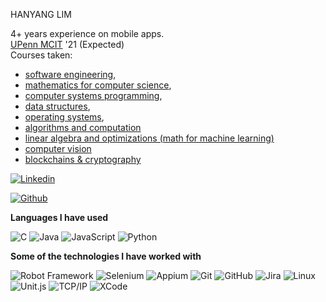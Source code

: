 <!-- Greeting -->
HANYANG LIM

<!--Introduction -->
4+ years experience on mobile apps.<br>
[UPenn MCIT](https://onlinelearning.seas.upenn.edu/mcit/) '21 (Expected) <br>
Courses taken: <br>
* [software engineering](https://www.seas.upenn.edu/~cit591/), <br>
* [mathematics for computer science](https://sites.google.com/seas.upenn.edu/cit592), <br>
* [computer systems programming](https://www.seas.upenn.edu/~cit593/), <br>
* [data structures](https://www.seas.upenn.edu/~cit594/), <br>
* [operating systems](https://www.seas.upenn.edu/~cit595/), <br>
* [algorithms and computation](https://www.seas.upenn.edu/~cit596/) <br>
* [linear algebra and optimizations (math for machine learning)](https://www.cis.upenn.edu/~cis515/) <br>
* [computer vision](https://www.seas.upenn.edu/~cit591/) <br>
* [blockchains & cryptography](https://www.coursicle.com/penn/courses/CIT/582/) <br>

<!-- Currently studying: >


<!-- Your badges -->
[![Linkedin](https://img.shields.io/badge/-hanyangl-blue?style=flat&logo=Linkedin&logoColor=white)](https://www.linkedin.com/in/https://www.linkedin.com/in/limhanyang/)
<!-- Profile View Count and GitStats -->
[![Github](https://img.shields.io/badge/-hanyangl-black?style=flat&labelColor=black&logo=github&logoColor=white)](https://gitstats.me/hanyangl)


**Languages I have used**

![C](https://img.shields.io/badge/-C-000000?style=flat&logo=C)
![Java](https://img.shields.io/badge/-Java-000000?style=flat&logo=Java&logoColor=FFFFFF)
![JavaScript](https://img.shields.io/badge/-JavaScript-000000?style=flat&logo=javascript)
![Python](https://img.shields.io/badge/-Python-000000?style=flat&logo=python)

**Some of the technologies I have worked with**

![Robot Framework](https://img.shields.io/badge/-Robot%20Framework-000000?style=flat)
![Selenium](https://img.shields.io/badge/-Selenium-000000?style=flat)
![Appium](https://img.shields.io/badge/-Appium-000000?style=flat)
![Git](https://img.shields.io/badge/-Git-000000?style=flat&logo=git&logoColor=F05032)
![GitHub](https://img.shields.io/badge/-GitHub-000000?style=flat&logo=github&logoColor=FFFFFF)
![Jira](https://img.shields.io/badge/-Jira-000000?style=flat&logo=jira-software&logoColor=white&logoColor=0052CC)
![Linux](https://img.shields.io/badge/-Linux-000000?style=flat&logo=linux&logoColor=FCC624)
![Unit.js](https://img.shields.io/badge/-Node.js-000000?style=flat&logo=node.js&logoColor=339933)
![TCP/IP](https://img.shields.io/badge/-TCP/IP-000000?style=flat&logo=cisco&logoColor=white)
![XCode](https://img.shields.io/badge/-XCode-000000?style=flat&logo=XCode&logoColor=1575F9)

<!--
**hanyangl/hanyangl** is a ✨ _special_ ✨ repository because its `README.md` (this file) appears on your GitHub profile.

Here are some ideas to get you started:

- 🔭 I’m currently working on ...
- 🌱 I’m currently learning ...
- 👯 I’m looking to collaborate on ...
- 🤔 I’m looking for help with ...
- 💬 Ask me about ...
- 📫 How to reach me: ...
- 😄 Pronouns: ...
- ⚡ Fun fact: ...
-->
